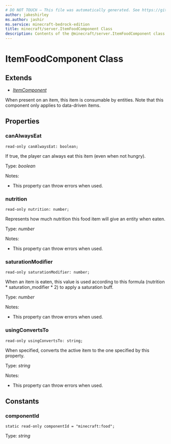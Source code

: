 ```yaml
---
# DO NOT TOUCH — This file was automatically generated. See https://github.com/mojang/minecraftapidocsgenerator to modify descriptions, examples, etc.
author: jakeshirley
ms.author: jashir
ms.service: minecraft-bedrock-edition
title: minecraft/server.ItemFoodComponent Class
description: Contents of the @minecraft/server.ItemFoodComponent class.
---
```

# ItemFoodComponent Class

## Extends
- [*ItemComponent*](ItemComponent.md)

When present on an item, this item is consumable by entities. Note that this component only applies to data-driven items.

## Properties

### **canAlwaysEat**
`read-only canAlwaysEat: boolean;`

If true, the player can always eat this item (even when not hungry).

Type: *boolean*

Notes:
  - This property can throw errors when used.

### **nutrition**
`read-only nutrition: number;`

Represents how much nutrition this food item will give an entity when eaten.

Type: *number*

Notes:
  - This property can throw errors when used.

### **saturationModifier**
`read-only saturationModifier: number;`

When an item is eaten, this value is used according to this formula (nutrition * saturation_modifier * 2) to apply a saturation buff.

Type: *number*

Notes:
  - This property can throw errors when used.

### **usingConvertsTo**
`read-only usingConvertsTo: string;`

When specified, converts the active item to the one specified by this property.

Type: *string*

Notes:
  - This property can throw errors when used.

## Constants

### **componentId**
`static read-only componentId = "minecraft:food";`

Type: *string*
